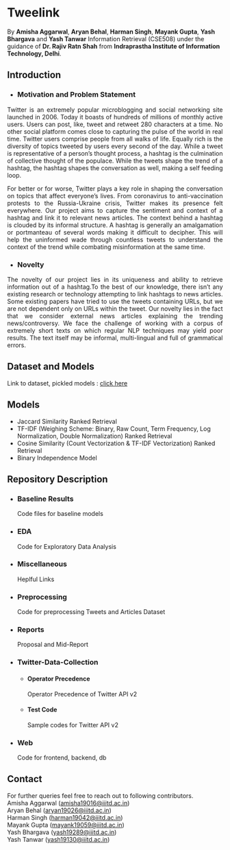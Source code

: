 # Tweelink

By **Amisha Aggarwal**, **Aryan Behal**, **Harman Singh**, **Mayank Gupta**, **Yash Bhargava** and **Yash Tanwar** Information Retrieval (CSE508) under the guidance of **Dr. Rajiv Ratn Shah** from **Indraprastha Institute of Information Technology, Delhi**.

## Introduction
- ### Motivation and Problem Statement
<p align="justify">Twitter is an extremely popular microblogging and social networking site launched in 2006. Today it boasts of hundreds of millions of monthly active users. Users can post, like, tweet and retweet 280 characters at a time. No other social platform comes close to capturing the pulse of the world in real time. Twitter users comprise people from all walks of life. Equally rich is the diversity of topics tweeted by users every second of the day. While a tweet is representative of a person’s thought process, a hashtag is the culmination of collective thought of the populace. While the tweets shape the trend of a hashtag, the hashtag shapes the conversation as well, making a self feeding loop.</p>  
<p align="justify">For better or for worse, Twitter plays a key role in shaping the conversation on topics that affect everyone’s lives. From coronavirus to anti-vaccination protests to the Russia-Ukraine crisis, Twitter makes its presence felt everywhere. Our project aims to capture the sentiment and context of a hashtag and link it to relevant news articles. The context behind a hashtag is clouded by its informal structure. A hashtag is generally an amalgamation or portmanteau of several words making it difficult to decipher. This will help the uninformed wade through countless tweets to understand the context of the trend while combating misinformation at the same time.</p>

- ### Novelty
<p align="justify">The novelty of our project lies in its uniqueness and ability to retrieve information out of a hashtag.To the best of our knowledge, there isn’t any existing research or technology attempting to link hashtags to news articles. Some existing papers have tried to use the tweets containing URLs, but we are not dependent only on URLs within the tweet. Our novelty lies in the fact that we consider external news articles explaining the trending news/controversy. We face the challenge of working with a corpus of extremely short texts on which regular NLP techniques may yield poor results. The text itself may be informal, multi-lingual and full of grammatical errors.</p>

## Dataset and Models
Link to dataset, pickled models : [click here](https://drive.google.com/drive/folders/1mPMliffHTBokYxBhK-4xPJ5c29NxIJAT?usp=sharing)

## Models
- Jaccard Similarity Ranked Retrieval
- TF-IDF (Weighing Scheme: Binary, Raw Count, Term Frequency, Log Normalization, Double Normalization) Ranked Retrieval
- Cosine Similarity (Count Vectorization & TF-IDF Vectorization) Ranked Retrieval
- Binary Independence Model

## Repository Description
- ### Baseline Results
  Code files for baseline models
- ### EDA
  Code for Exploratory Data Analysis
- ### Miscellaneous
  Heplful Links
- ### Preprocessing
  Code for preprocessing Tweets and Articles Dataset
- ### Reports
  Proposal and Mid-Report
- ### Twitter-Data-Collection
  - #### Operator Precedence
    Operator Precedence of Twitter API v2
  - #### Test Code
    Sample codes for Twitter API v2
- ### Web
  Code for frontend, backend, db

## Contact
For further queries feel free to reach out to following contributors.  
Amisha Aggarwal (amisha19016@iiitd.ac.in)  
Aryan Behal (aryan19026@iiitd.ac.in)  
Harman Singh (harman19042@iiitd.ac.in)  
Mayank Gupta (mayank19059@iiitd.ac.in)  
Yash Bhargava (yash19289@iiitd.ac.in)  
Yash Tanwar (yash19130@iiitd.ac.in)  
